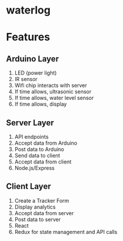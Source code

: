 # waterlog
# Features
## Arduino Layer
 1. LED (power light)
 2. IR sensor
 3. Wifi chip interacts with server
 4. If time allows, ultrasonic sensor
 5. If time allows, water level sensor
 6. If time allows, display

## Server Layer
 1. API endpoints
 2. Accept data from Arduino
 3. Post data to Arduino
 4. Send data to client
 5. Accept data from client
 6. Node.js/Express

## Client Layer
 1. Create a Tracker Form
 2. Display analytics
 3. Accept data from server
 4. Post data to server
 5. React
 6. Redux for state management and API calls

